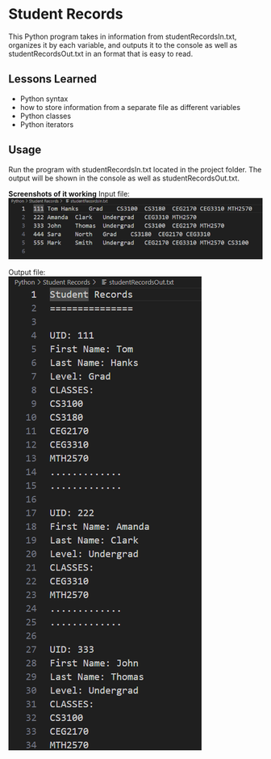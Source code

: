 # Student Records

This Python program takes in information from studentRecordsIn.txt, organizes it by each variable, and outputs it to the console as well as studentRecordsOut.txt in an format that is easy to read.

## Lessons Learned
- Python syntax
- how to store information from a separate file as different variables
- Python classes
- Python iterators

## Usage
Run the program with studentRecordsIn.txt located in the project folder. The output will be shown in the console as well as studentRecordsOut.txt.

**Screenshots of it working**
Input file:  
![alt text](Screenshots/studentRecordsIn.png) 

Output file:  
![alt text](Screenshots/studentRecordsOut.png)